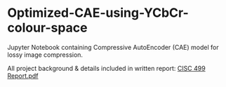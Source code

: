 # Optimized-CAE-using-YCbCr-colour-space
Jupyter Notebook containing Compressive AutoEncoder (CAE) model for lossy image compression.

All project background & details included in written report:
[CISC 499 Report.pdf](https://github.com/user-attachments/files/15551890/CISC.499.Report.pdf)
